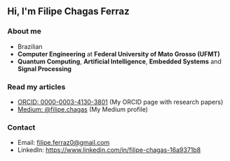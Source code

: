 
## Hi, I'm Filipe Chagas Ferraz

### About me

* Brazilian
* **Computer Engineering** at **Federal University of Mato Grosso (UFMT)** 
* **Quantum Computing**, **Artificial Intelligence**, **Embedded Systems** and **Signal Processing** 

### Read my articles
* [ORCID: 0000-0003-4130-3801](https://orcid.org/0000-0003-4130-3801) (My ORCID page with research papers)
* [Medium: @filipe.chagas](https://medium.com/@filipe.chagas) (My Medium profile)

### Contact

* Email: filipe.ferraz0@gmail.com
* LinkedIn: https://www.linkedin.com/in/filipe-chagas-16a9371b8

